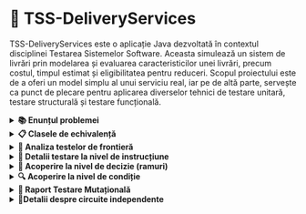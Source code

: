 # 🚚 TSS-DeliveryServices

TSS-DeliveryServices este o aplicație Java dezvoltată în contextul disciplinei Testarea Sistemelor Software. Aceasta simulează un sistem de livrări prin modelarea și evaluarea caracteristicilor unei livrări, precum costul, timpul estimat și eligibilitatea pentru reduceri. Scopul proiectului este de a oferi un model simplu al unui serviciu real, iar pe de altă parte, servește ca punct de plecare pentru aplicarea diverselor tehnici de testare unitară, testare structurală și testare funcțională.

<details> 
  
  <summary><b>📚 Enunțul problemei</summary></b> 

<br>     
Se testează un program care gestionează livrări pe baza unor caracteristici introduse de utilizator.  
Mai precis, pentru o livrare, utilizatorul introduce:

- o valoare reală pozitivă pentru greutatea coletului (în kilograme),
- o valoare reală pozitivă pentru distanța până la destinație (în kilometri),
- un răspuns binar pentru caracterul prioritar al livrării: da pentru prioritar sau nu pentru non-prioritar.

Programul calculează:

1. Costul livrării, ținând cont de greutate, distanță și prioritate, cu un plafon maxim aplicat, după cum urmează:

- Cost de bază: 10.0 lei
- înmulțim cu 2 lei pentru fiecare kg peste 5 kg
- adunăm 1.5 lei pentru fiecare 10 km peste 20 km (numai dacă greutatea > 10 kg)
- înmulțim cu 1.25 dacă este livrare prioritară sau cu 0.95 dacă nu este livrare prioritară
- Plafon maxim: 200 lei

2. Clasificarea costului în: „Ieftină”, „Standard” sau „Scumpă”:

- "Scumpă" dacă cost ≥ 150
- "Standard" dacă 75 ≤ cost < 150
- "Ieftină" dacă cost < 75

3. Eligibilitatea pentru o reducere, disponibilă doar pentru livrările ușoare și neprioritare;

- Este eligibilă pentru reducere doar dacă: greutate < 2 kg și livrarea NU este prioritară

4. Timpul estimat de livrare, exprimat în ore, influențat de distanță și prioritate.

- Timp de bază: ⌊distanta / 10⌋ + 1
- CU 1 oră mai puțin dacă este prioritară
- Timpul minim este de 1 oră

---


</details>

<details>
  <summary> <b>📋 Clasele de echivalență</summary></b> 

### 1. Domeniul de intrări:

- **g** – greutatea (real pozitiv)  
- **d** – distanța (real pozitiv)  
- **p** – prioritate (da / nu)  

**Clase de echivalență:**

| Parametru | Clasa validă | Clasa invalidă |
|----------|---------------|----------------|
| g        | G₁ = { g > 0 } | G₂ = { g ≤ 0 } |
| d        | D₁ = { d > 0 } | D₂ = { d ≤ 0 } |
| p        | P₁ = { da, nu }   |               |



---

### 2. Domeniul de ieșiri:
Ieșirea programului conține:

- Costul livrării (valoare numerică)
- Clasificare: „Ieftină” | „Standard” | „Scumpă”
- Mesaj privind eligibilitatea la reducere: „Da” | „Nu”
- Timp estimat: număr întreg (ore)
- Sau un mesaj de eroare pentru valori invalide

---

### Testele pentru `calculeazaCostLivrare`
| Nr. | Greutate | Distanță | Prioritar | Așteptat                             | 
| --- | -------- | -------- | --------- | ------------------------------------ | 
| C1  | 0        | 10       | false     | Exception (IllegalArgumentException) | 
| C2  | 3        | 0        | true      | Exception (IllegalArgumentException) | 
| C3  | 2        | 10       | true      | 12.5                                 | 
| C4  | 2        | 10       | false     | 9.5                                  | 
| C5  | 7        | 15       | true      | 17                                   | 
| C6  | 7        | 15       | false     | 13.3				                         | 
| C7  | 12       | 45       | true      | 33.75                                | 
| C8  | 12       | 45       | false     | 25.65                                | 
| C9  | 12       | 15       | true      | 30                                   | 
| C10 | 12       | 15       | false     | 22.8                                 | 

```
 // C1: greutate ≤ 0
    @Test
    public void testGreutateZero() {
        Livrare l = new Livrare(0, 10, false);
        assertThrows(IllegalArgumentException.class, () -> serviciu.calculeazaCostLivrare(l));
    }

    // C2: distanta ≤ 0
    @Test
    public void testDistantaZero() {
        Livrare l = new Livrare(3, 0, true);
        assertThrows(IllegalArgumentException.class, () -> serviciu.calculeazaCostLivrare(l));
    }

    // C3: greutate mică, distanță mică, prioritar
    @Test
    public void testLivrareIeftinaPrioritara() {
        Livrare l = new Livrare(2, 10, true);
        double cost = serviciu.calculeazaCostLivrare(l);
        assertEquals(12.5, cost, 0.01); // 10 * 1.25
    }

    // C4: greutate mică, distanță mică, neprioritar
    @Test
    public void testLivrareIeftinaNeprioritara() {
        Livrare l = new Livrare(2, 10, false);
        double cost = serviciu.calculeazaCostLivrare(l);
        assertEquals(9.5, cost, 0.01); // 10 * 0.95
    }
```

---

### Testele pentru `clasificaLivrare`
| Nr. | Greutate | Distanță | Prioritar | Cost estimat     | Clasificare așteptată |
| --- | -------- | -------- | --------- | ---------------- | --------------------- |
| C11 | 2        | 10       | false     | 9.5              | Ieftina               |
| C12 | 50       | 100      | false     | ≈ 104.5          | Standard              |
| C13 | 100      | 200      | true      | > 200 (plafonat) | Scumpa                |


```
 @Test
    public void testClasificareIeftina() {
        Livrare l = new Livrare(2, 10, false); // cost = 9.5
        assertEquals("Ieftina", serviciu.clasificaLivrare(l));
    }

    @Test
    public void testClasificareStandard() {
        Livrare l = new Livrare(20, 30, false);
        // costBaza = 10 + 30 + (int)(30/10)*1.5 = 10+30+4.5 = 44.5 * 0.95 ≈ 42.275
        // asta e sub 75, deci nu e bun → trebuie să generăm un cost > 75
        l = new Livrare(50, 100, false); // cost = 110 * 0.95 = 104.5
        assertEquals("Standard", serviciu.clasificaLivrare(l));
    }

    @Test
    public void testClasificareScumpa() {
        Livrare l = new Livrare(100, 200, true); // cost depășește plafonul 200
        assertEquals("Scumpa", serviciu.clasificaLivrare(l));
    }
```

---

### Testele pentru `esteEligibilaReducere`
| Nr. | Greutate | Distanță | Prioritar | Așteptat |
| --- | -------- | -------- | --------- | -------- |
| C14 | 1.5      | 10       | false     | true     |
| C15 | 1.5      | 10       | true      | false    |
| C16 | 2.5      | 10       | false     | false    |
| C17 | 5        | 10       | true      | false    |


```
 @Test
    public void testEligibilReducere() {
        Livrare l = new Livrare(1.5, 10, false);
        assertTrue(serviciu.esteEligibilaReducere(l));
    }

    @Test
    public void testNuEsteEligibilPrioritara() {
        Livrare l = new Livrare(1.5, 10, true);
        assertFalse(serviciu.esteEligibilaReducere(l));
    }

    @Test
    public void testNuEsteEligibilGreutateMare() {
        Livrare l = new Livrare(2.5, 10, false);
        assertFalse(serviciu.esteEligibilaReducere(l));
    }

    @Test
    public void testNuEsteEligibilAmbele() {
        Livrare l = new Livrare(5, 10, true);
        assertFalse(serviciu.esteEligibilaReducere(l));
    }
```

---

### Testele pentru `estimeazaTimpLivrare`
| Nr. | Greutate | Distanță | Prioritar | Așteptat |
| --- | -------- | -------- | --------- | -------- |
| C18 | 2        | 5        | false     | 1        |
| C19 | 2        | 5        | true      | 1        |
| C20 | 2        | 25       | false     | 3        |
| C21 | 2        | 25       | true      | 2        |
| C22 | 2        | 0.1      | false     | 1        |


```
   @Test
    public void testTimpLivrareMicNeprioritar() {
        Livrare l = new Livrare(2, 5, false);
        assertEquals(1, serviciu.estimeazaTimpLivrare(l));
    }

    @Test
    public void testTimpLivrareMicPrioritar() {
        Livrare l = new Livrare(2, 5, true);
        assertEquals(1, serviciu.estimeazaTimpLivrare(l)); // nu scade sub 1
    }

    @Test
    public void testTimpLivrareMediuNeprioritar() {
        Livrare l = new Livrare(2, 25, false);
        assertEquals(3, serviciu.estimeazaTimpLivrare(l)); // 25/10 = 2.5 -> int = 2 + 1 = 3
    }
```

</details>



<details>
  <summary><b>🚧 Analiza testelor de frontieră</b></summary>

### 🧪 Obiectiv
Această analiză vizează testarea comportamentului serviciului de livrare în apropierea limitelor permise ale intrărilor, acolo unde este cel mai probabil să apară erori.

---

### 📥 Domeniul intrărilor:
- `g` – greutatea coletului (`double`, trebuie să fie > 0)
- `d` – distanța de livrare (`double`, trebuie să fie > 0)
- `p` – livrare prioritară (`boolean`)

---

### 🔧 Teste pentru `calculeazaCostLivrare`

| Nr. test                          | Scop                              | g     | d   | p     | Rezultat așteptat         |
|--------------------------------|-----------------------------------|-------|-----|-------|----------------------------|
| 1         | Limită invalidă                   | 0     | 10  | false | Excepție (`IllegalArgument`) |
| 2    | Limită validă                     | 0.1   | 10  | false | Cost > 0                  |
| 3        | Prag de reducere                  | 5     | 10  | false | 9.5                       |
| 4        | Ușor peste prag                   | 5.01  | 10  | false | 9.52                      |
| 5 | Prag pentru taxa de km          | 10    | 20  | false | 19.0                      |
| 6| Suprataxă aplicată                | 10.01 | 30  | false | 20.44                     |
| 7       | Distanță invalidă                 | 5     | 0   | false | Excepție (`IllegalArgument`) |
| 8    | Limită validă                     | 5     | 0.1 | false | Cost > 0                  |
| 9       | Prag pentru cost suplimentar      | 11    | 20  | false | 20.9                      |
| 10| Distanță peste limită            | 11    | 30  | false | 22.325                    |
| 11        | Cost prioritar                    | 5     | 10  | true  | 12.5                      |
| 12         | Cost non-prioritar                | 5     | 10  | false | 9.5                       |

```
 @Test
    void testGreutateLaZero() {
        Livrare livrare = new Livrare(0, 10, false);
        assertThrows(IllegalArgumentException.class, () -> serviciu.calculeazaCostLivrare(livrare));
    }

    @Test
    void testGreutateMinimaValida() {
        Livrare livrare = new Livrare(0.1, 10, false);
        double cost = serviciu.calculeazaCostLivrare(livrare);
        assertTrue(cost > 0);
    }

    @Test
    void testGreutateLimita5() {
        Livrare livrare = new Livrare(5, 10, false);
        double cost = serviciu.calculeazaCostLivrare(livrare);
        assertEquals(9.5, cost, 0.01);
    }

    @Test
    void testGreutatePeste5() {
        Livrare livrare = new Livrare(5.01, 10, false);
        double cost = serviciu.calculeazaCostLivrare(livrare);
        assertEquals(9.52, cost, 0.01); // 10 + 0.02 * 0.95
    }
```

---

### 🏷️ Teste pentru `clasificaLivrare`

|  Nr. test                                | Scop                              | g     | d   | p     | Clasificare Așteptată     |
|--------------------------------|-----------------------------------|-------|-----|-------|----------------------------|
| 1      | Cost scăzut                       | 1     | 5   | false | Ieftina                   |
| 2 | Cost spre 75                  | 10    | 40  | false | Ieftina                   |
| 3| Cost foarte mare                  | 100   | 200 | true  | Scumpa                    |


```
 @Test
    void testClasificareIeftina() {
        Livrare livrare = new Livrare(1, 5, false);
        assertEquals("Ieftina", serviciu.clasificaLivrare(livrare));
    }

    @Test
    void testClasificareStandardLaLimita() {
        Livrare livrare = new Livrare(10, 40, false); // costul trece de 75
        assertEquals("Ieftina", serviciu.clasificaLivrare(livrare));
    }

    @Test
    void testClasificareScumpaPeste150() {
        Livrare livrare = new Livrare(100, 200, true); // fortam cost mare
        assertEquals("Scumpa", serviciu.clasificaLivrare(livrare));
    }

```

---

### 🎯 Teste pentru `esteEligibilaReducere`

|  Nr. test                                 | g     | p     | Așteptat |
|----------------------------------|-------|-------|----------|
| 1 | 1.99  | false | true     |
| 2     | 1.99  | true  | false    |
| 3   | 2.0   | false | false    |


```
  @Test
    void testReducereEligibil_Sub2kg_NonPrioritar() {
        Livrare livrare = new Livrare(1.99, 10, false);
        assertTrue(serviciu.esteEligibilaReducere(livrare));
    }

    @Test
    void testReducereNeeligibil_Prioritar() {
        Livrare livrare = new Livrare(1.99, 10, true);
        assertFalse(serviciu.esteEligibilaReducere(livrare));
    }

    @Test
    void testReducereNeeligibil_GreutateFix2kg() {
        Livrare livrare = new Livrare(2.0, 10, false);
        assertFalse(serviciu.esteEligibilaReducere(livrare));
    }

```
---

### ⏱️ Teste pentru `estimeazaTimpLivrare`

|  Nr. test                             | d     | p     | Așteptat |
|------------------------------|-------|-------|----------|
| 1   | 9.9   | false | 1        |
| 2   | 10    | false | 2        |
| 3| 10    | true  | 1        |
| 4  | 0.5   | true  | 1        |


```
 @Test
    void testTimpLivrare_Sub10km() {
        Livrare livrare = new Livrare(1, 9.9, false);
        assertEquals(1, serviciu.estimeazaTimpLivrare(livrare));
    }

    @Test
    void testTimpLivrare_La10km() {
        Livrare livrare = new Livrare(1, 10, false);
        assertEquals(2, serviciu.estimeazaTimpLivrare(livrare));
    }

    @Test
    void testTimpLivrare_Prioritara() {
        Livrare livrare = new Livrare(1, 10, true);
        assertEquals(1, serviciu.estimeazaTimpLivrare(livrare));
    }

    @Test
    void testTimpLivrare_Minim1h() {
        Livrare livrare = new Livrare(1, 0.5, true); // => timp = 1 - 1 => 0 -> returnează 1
        assertEquals(1, serviciu.estimeazaTimpLivrare(livrare));
    }
```

</details>
















<details>
<summary> <b>📄 Detalii testare la nivel de instrucțiune </b> </summary>

## 📌 Cerințe aplicație

- Greutatea trebuie să fie **mai mare decât 0**
- Distanța trebuie să fie **mai mare decât 0**
- Costul este calculat în funcție de greutate, distanță și dacă este prioritar
- Se aplică o **reducere** dacă livrarea este ușoară (<2kg) și **neprioritară**
- Costul total este **plafonat la 200**

---

## 🧪 Domeniul de intrări

Aplicația primește:

- `greutate`: număr real pozitiv
- `distanta`: număr real pozitiv
- `prioritara`: boolean (true/false)

### Clase de echivalență

#### Greutate
- **G1**: 0 < greutate ≤ 2 (ușoară)
- **G2**: 2 < greutate ≤ 10 (medie)
- **G3**: greutate > 10 (grea)
- **G4**: greutate ≤ 0 (invalidă)

#### Distanță
- **D1**: 0 < distanță ≤ 20 (scurtă)
- **D2**: distanță > 20 (lungă)
- **D3**: distanță ≤ 0 (invalidă)

#### Prioritate
- **P1**: true
- **P2**: false

---

## 🧾 Domeniul de ieșiri

- Cost calculat corect (pozitiv)
- Cost cu reducere aplicată
- Cost plafonat la 200
- Excepții pentru date invalide

---

## 🔄 Clase de echivalență combinate

| Cod     | Descriere                                              |
|---------|--------------------------------------------------------|
| C_111   | G1, D1, P2 – cu reducere                               |
| C_112   | G1, D1, P1 – prioritar                                 |
| C_121   | G2, D2, P2 – cost standard                             |
| C_122   | G2, D2, P1 – cost crescut                              |
| C_131   | G3, D2, P1 – plafonare cost                            |
| C_141   | G4, D1, P2 – excepție greutate                         |
| C_142   | G2, D3, P2 – excepție distanță                         |

---

## 🧩 Set de date de test (exemple concrete)

| Clasă   | Apel                            | Rezultat Așteptat                     |
|---------|----------------------------------|----------------------------------------|
| c_111   | Livrare(1.5, 10.0, false)        | reducere aplicată, cost sub 10        |
| c_112   | Livrare(1.5, 10.0, true)         | fără reducere, cost mai mare          |
| c_121   | Livrare(4.0, 30.0, false)        | cost normal                           |
| c_122   | Livrare(4.0, 30.0, true)         | cost mai mare                         |
| c_131   | Livrare(100.0, 500.0, true)      | cost plafonat la 200                  |
| c_141   | Livrare(0.0, 10.0, false)        | excepție: greutate invalidă           |
| c_142   | Livrare(3.0, 0.0, false)         | excepție: distanță invalidă           |

---

## 🧪 Acoperire la nivel de instrucțiune

Testele din clasa `TesteInstructiune` acoperă:

- toate instrucțiunile ramificate (`if`, `throw`, calcule, return)
- cazuri normale și excepționale
- aplicarea reducerii și a plafonării costului

✅ Tabel pentru acoperirea instrucțiunilor

| ID  | Instrucțiune verificată                                                       | Tip logică          | Test(e) care o acoperă                           | Comportament testat                                           |
|-----|--------------------------------------------------------------------------------|---------------------|--------------------------------------------------|--------------------------------------------------------------|
| I1  | `if (livrare.greutate <= 0 || livrare.distanta <= 0)`                         | Validare date       | `testGreutateZero()`, `testDistantaZero()`        | Validare date corespunzătoare livrării                       |
| I2  | Calcul cost de bază (`greutate * distanta`)                                    | Inițializare cost   | `testCostLivrare_usor_neprioritar`, `testCalculeazaCostLivrare_Prioritara` | Cost de bază corect calculat                                  |
| I3  | `if (livrare.greutate > 10)`                                                   | Decizie condițională | `testCostLivrare_greu_prioritar_lunga`           | Cost suplimentar pentru greutate mare                         |
| I4  | `if (livrare.distanta > 20)`                                                  | Decizie condițională | `testCalculeazaCostLivrare_GreutateMica_DistantaLunga_FaraFor`, `testCalculeazaCostLivrare_MaxPlafon` | Cost suplimentar pentru distanță mare |
| I5  | Buclă `for` pentru adăugare cost suplimentar distanță mare                     | Buclă               | `testCostLivrare_greu_prioritar_lunga`           | Repetarea suplimentului per 10 km peste 20 km                 |
| I6  | `if (prioritar)`                                                              | Decizie prioritate  | `testCalculeazaCostLivrare_Prioritara`           | Aplicare multiplicator prioritar (ex: *1.2)                    |
| I7  | `else` pentru prioritate                                                       | Ramură alternativă  | `testCalculeazaCostLivrare_NonPrioritara`        | Aplicare reducere 5%                                          |
| I8  | `if (cost > 200)`                                                             | Limită superioară   | `testCalculeazaCostLivrare_MaxPlafon`            | Cost limitat la maxim 200                                     |
| I9  | `return cost;`                                                                | Returnare rezultat  | Toate testele de cost                             | Costul final e returnat                                       |
| I10 | `if (cost < 50)`                                                              | Clasificare ieftină | `testClasificare_Ieftina`, `testClasificaLivrare_Ieftina` | Returnează „Ieftina”                                           |
| I11 | `else if (cost <= 150)`                                                       | Clasificare medie   | `testCalculeazaCostLivrare_NonPrioritara`        | Returnează „Standard”                                         |
| I12 | `else` pentru clasificare                                                     | Clasificare scumpă  | `testCalculeazaCostLivrare_MaxPlafon`            | Returnează „Scumpă”                                          |
| I13 | `if (livrare.greutate < 2 && !livrare.prioritar)`                             | Reducere eligibilă  | `testReducere_eligibil`, `testEsteEligibilaReducere_Adevarat` | Returnează `true`                                             |
| I14 | `else` reducere neeligibilă                                                   | Ramură alternativă  | `testReducere_neeligibil_prioritara`, `testEsteEligibilaReducere_Fals` | Returnează `false`                                            |
| I15 | Formula timp estimat livrare                                                  | Calcul timp         | `testEstimeazaTimp_prioritara`, `testEstimeazaTimp_neprioritara` | Calculează numărul de zile                                   |
| I16 | Timp estimat minim 1 zi (`Math.max(...)`)                                     | Protecție minim     | `testEstimeazaTimp_minim1`, `testEstimeazaTimpLivrare_Minim1` | Returnează minim 1 zi                                         |
| I17 | `return timp;` din estimare timp                                              | Returnare timp      | Toate testele de estimare timp                    | Returnează timpul estimat                                    |


```
// test pentru clasificare livrare ieftina
    @Test
    void testClasificare_Ieftina() {
        Livrare livrare = new Livrare(2.0, 10.0, false);
        assertEquals("Ieftina", serviciu.clasificaLivrare(livrare));
    }

    // test pentru reducere eligibila (livrare usoara si non-prioritara)
    @Test
    void testReducere_eligibil() {
        Livrare livrare = new Livrare(1.0, 5.0, false);
        assertTrue(serviciu.esteEligibilaReducere(livrare));
    }
```


</details>

<details>
<summary> <b>🔀 Acoperire la nivel de decizie (ramuri) </b> </summary>

## 🎯 Ce acoperim aici?

Verificăm că fiecare **ramură** din structura de control (`if`/`else`, `throw`, etc.) este parcursă cel puțin o dată.

## ✅ Ramuri acoperite

1. `if (greutate <= 0 || distanta <= 0)` – se testează atât ramura **true** (excepție), cât și **false** (execuție normală)
2. `if (prioritara)` – ambele ramuri:
   - `true` → costul se dublează
   - `false` → costul rămâne neschimbat
3. `if (greutate < 2 && !prioritara)` – reducere se aplică doar dacă:
   - greutate < 2 (**true**)
   - prioritara == false (**true**)
4. `if (cost > 200)` – testăm atât plafonarea, cât și lipsa ei

## 🧪 Date de test relevante

| Test        | Ramură testată                          |
|-------------|------------------------------------------|
| greutate = 0 | aruncă excepție (`if` true)             |
| prioritara = true | dublează costul (`if (prioritara)`) |
| greutate = 1.5, prioritara = false | aplică reducere  |
| cost > 200  | plafonare la 200                         |

✅ Tabel pentru acoperirea deciziilor (ramuri)

| ID  | Decizie testată                                    | Tip logică         | Clase acoperite             | Exemplu test                 | Rezultat așteptat              |
|-----|----------------------------------------------------|---------------------|------------------------------|------------------------------|-------------------------------|
| D1  | Aruncă excepție dacă greutate sau distanță invalidă| if (g <= 0 || d <= 0)| C₁, C₂                       | testGreutateZero()           | Excepție aruncată             |
| D2  | Cost suplimentar dacă g > 10 și d > 20             | if în `for`         | C₃, C₄                       | testDistantaSiGreutateMare() | Cost crescut                  |
| D3  | Nu intră în supliment dacă d ≤ 20                  | ramură else         | C₆, C₇, C₈                   | testDistantaMaiMicaDe20()    | Cost neschimbat               |
| D4  | Aplică +20% dacă prioritar                         | if (prioritara)     | C₃, C₅, C₇, C₉               | testLivrarePrioritara()      | Cost cu 20% mai mare          |
| D5  | Aplică -5% dacă neprioritar                        | else                | C₄, C₆, C₈, C₁₀              | testLivrareNonPrioritara()   | Cost cu 5% mai mic            |
| D6  | Clasificare „Ieftină”                              | decizie clasificare | —                            | testCostLivrareIeftina()     | Etichetă: Ieftină             |


```
// test pentru livrare cu prioritate
    @Test
    public void testLivrarePrioritara() {
        Livrare livrare = new Livrare(12.0, 30.0, true);
        double cost = serviciu.calculeazaCostLivrare(livrare);
        assertTrue(cost > 10); // costul ar trebui să fie crescut cu 20%
    }

    // test pentru livrare non-prioritară (reducerea de 5%)
    @Test
    public void testLivrareNonPrioritara() {
        Livrare livrare = new Livrare(12.0, 30.0, false);
        double cost = serviciu.calculeazaCostLivrare(livrare);
        assertTrue(cost < 200); // ne asiguram ca este mai mic decât un prag
    }

    // test pentru declanșarea for-ului cu greutate > 10 și distanta > 20
    @Test
    public void testDistantaSiGreutateMaiMari() {
        Livrare livrare = new Livrare(15.0, 25.0, false);
        double cost = serviciu.calculeazaCostLivrare(livrare);
        assertTrue(cost > 10); // bucla for ar trebui sa crească costul
    }
```


</details>



<details>
<summary> <b>🔍 Acoperire la nivel de condiție </b> </summary>

## 🧠 Ce este acoperirea pe condiții?

Verificăm că fiecare **condiție individuală** (ex: `greutate <= 0`, `distanta <= 0`, `prioritara == true`) influențează comportamentul codului în ambele direcții (adevărat/fals), indiferent de rezultatul întregii expresii compuse.

## ✅ Condiții testate individual

### 1. `greutate <= 0 || distanta <= 0`
- Test `greutate = 0, distanta = 10` → prima condiție **adevărată**
- Test `greutate = 2, distanta = 0` → a doua condiție **adevărată**
- Test `greutate = 2, distanta = 10` → ambele **false**

### 2. `prioritara`
- Test `prioritara = true` → cost se dublează
- Test `prioritara = false` → cost rămâne nemodificat

### 3. `greutate < 2 && !prioritara`
- Test `greutate = 1.5, prioritara = false` → ambele **adevărate**
- Test `greutate = 3.0, prioritara = false` → prima condiție **falsă**
- Test `greutate = 1.5, prioritara = true` → a doua condiție **falsă**


✅ Tabel pentru acoperirea condițiilor (condiții atomice)

| ID  | Condiție testată        | Tip condiție        | Clasă echivalență | Exemplu test         | Rezultat așteptat                         |
|-----|--------------------------|----------------------|--------------------|----------------------|-------------------------------------------|
| C1  | `greutate <= 0`         | validare/negativă    | G₃                | (0, 10, false)       | Excepție: „Greutatea și distanța…”       |
| C2  | `distanta <= 0`         | validare/negativă    | D₃                | (5, 0, false)        | Excepție: „Greutatea și distanța…”       |
| C3  | `greutate > 10`         | limită pozitivă      | G₁                | (12, 15, false)      | Cost suplimentar                          |
| C4  | `distanta > 20`         | limită pozitivă      | D₁                | (5, 25, false)       | Cost suplimentar                          |
| C5  | `prioritar == true`     | bifurcare            | P₁                | (8, 30, true)        | Cost +20%                                 |
| C6  | `prioritar == false`    | bifurcare            | P₂                | (8, 30, false)       | Cost -5%                                  |


```
 // Testăm excepție pentru greutate negativa
    @Test
    public void testGreutateNegativa() {
        Livrare livrare = new Livrare(-1.0, 10.0, false);
        Exception exception = assertThrows(IllegalArgumentException.class, () -> {
            serviciu.calculeazaCostLivrare(livrare);
        });
        assertEquals("Greutatea si distanta trebuie sa fie pozitive.", exception.getMessage());
    }

    // Testăm excepție pentru distanță negativa
    @Test
    public void testDistantaNegativa() {
        Livrare livrare = new Livrare(5.0, -10.0, false);
        Exception exception = assertThrows(IllegalArgumentException.class, () -> {
            serviciu.calculeazaCostLivrare(livrare);
        });
        assertEquals("Greutatea si distanta trebuie sa fie pozitive.", exception.getMessage());
    }
```

</details>

<details>
<summary> <b>🧬 Raport Testare Mutațională </b> </summary>
Acest raport evidențiază impactul testelor suplimentare asupra eficienței testării mutaționale, concentrându-se pe eliminarea mutanților supraviețuitori generați inițial și analiza celor rămași.

## ⚙️ Configurație

* **Tool utilizat**: [PIT (Pitest)](https://pitest.org/)
* **Clasă testată**: `ServiciuLivrare`
* **Mutatori folosiți**:

  * `ConditionalsBoundaryMutator`
  * `MathMutator`
  * `NegateConditionalsMutator`
  * `PrimitiveReturnsMutator`
  * `BooleanTrueReturnValsMutator`
  * `IncrementsMutator`
  * `EmptyObjectReturnValsMutator`

---

## 📊 Comparație Rezultate - Înainte vs După

|                          | Înainte Teste Suplimentare | După Teste Suplimentare |
| ------------------------ | -------------------------- | ----------------------- |
| Total mutații generate   | 43                         | 43                      |
| Mutații omorâte (killed) | 35                         | 38                      |
| Mutații supraviețuitoare | 8                          | 5                       |
| Putere testare           | 81%                        | **88%**                 |
| Linii acoperite          | 28/28 (100%)               | 28/28 (100%)            |
| Teste rulate             | 222                        | **300**                 |

---

## ❌ Mutanți Rămași în Viață

Toți cei **5 mutanți** supraviețuitori provin din `ConditionalsBoundaryMutator`. Aceștia afectează condiții de margine și nu au fost eliminați de testele existente.

### 📌 Detalii Mutanți

#### 1. `calculeazaCostLivrare`

* **Descriere:** modificare a pragului `greutate <= 5`
* **Test suplimentar:** Adaugă un test pentru `greutate = 5`

#### 2. `calculeazaCostLivrare`

* **Descriere:** modificare a pragului `distanta > 20`
* **Test suplimentar:** Testează `distanta = 20` cu `greutate > 10`

* **Descriere:** modificare a pragului `greutate > 10`
* **Test suplimentar:** Testează `greutate = 10` cu `distanta > 20`

#### 3. `calculeazaCostLivrare`

* **Descriere:** modificare condiție `kmSuplimentari > 0`
* **Test suplimentar:** Verifică dacă nu se adaugă cost când `kmSuplimentari = 0`

#### 4. `clasificaLivrare`

* **Descriere:** modificare a pragului `cost >= 150`
* **Test suplimentar:** Testează `cost = 150`

#### 5. `clasificaLivrare`

* **Descriere:** modificare a pragului `cost >= 75`
* **Test suplimentar:** Testează `cost = 75`

* **Descriere:** modificare a pragului `cost < 150`

#### 6. `estimeazaTimpLivrare`

* **Descriere:** modificare condiție `timp < 1`
* **Test suplimentar:** Verifică `timp = 1`

---

## 📈 Efecte Observate

* 🔹 **3 mutanți suplimentari eliminați** (din 8 → 5)
* 🔹 Creștere a **puterii de testare cu 7%**, de la 81% la 88%
* 🔹 Timpul de execuție al testelor a crescut moderat (de la 222 la 300)

---

## 🏁 Concluzie

* Testele adăugate și-au atins scopul: eliminarea mutanților sensibili la condiții logice de margine
* Toți mutanții generați de ceilalți mutatori (alții decât `ConditionalsBoundaryMutator`) au fost omorâți încă din faza inițială
* Focusul rămâne pe rafinarea logicii condiționale și a testelor de margine

</details>

<details> 
  <summary> <b>🔄Detalii despre circuite independente </b> </summary>

### Graful de flux de control - calculeazaCostLivrare
N1: Start    
N2: Validare greutate și distanță (if (greutate <= 0 || distanta <= 0))   
N3: Aruncare excepție   
N4: Inițializare costBaza = 10.0    
N5: if (greutate > 5)   
N6: costBaza += (greutate - 5) * 2      
N7: if (distanta > 20 && greutate > 10)    
N8: kmSuplimentari = (distanta - 20)/10    
N9: if (kmSuplimentari > 0)    
N10: costBaza += kmSuplimentari * 1.5    
N11: if (prioritar)    
N12: costBaza *= 1.25   
N13: else: costBaza *= 0.95    
N14: Return Math.min(costBaza, 200)   
N15: End     
 
McCabe e - n + 2 = 5
Muchii(e) = 18 
Noduri(n) = 15     

 
## Circuite independente:  
  
C1: 
N1->N2(true)->N3(exceptie input invalid)
C2:
N1->N2(false)->N4 ->N5(false)->N7(false) -> N11(true) ->N12 ->N14 ->N15
C3:
N1 -> N2(false) -> N4 -> N5(true) -> N6 -> N7(false) ->N11(false) -> N13 -> N14 -> N15
C4:
N1 -> N2 -> N4 -> N5(true) -> N6 -> N7 -> N8 -> N9(true) -> N10 -> N11(true) -> N12 -> N14 -> N15
C5:
N1 -> N2 -> N4 -> N5(true) -> N6 -> N7 -> N8 -> N9(false) -> N11(false) -> N13 -> N14 -> N15 
 
  
### Cauze:  
C1: greutate <= 0  
C2: distanță <= 0   
C3: greutate > 5         
C4: distanță > 20   
C5: greutate > 10  
C6: kmSuplimentari > 0  
C7: livrare este prioritară  
  
### Efecte:  
E1: Excepție IllegalArgumentException  
E2: costBaza += (greutate - 5) * 2   
E3: costBaza += kmSuplimentari * 1.5   
E4: costBaza *= 1.25   
E5: costBaza *= 0.95   
E6: return min(cost, 200)  
    

| C1 | C2 | C3 | C4 | C5 | C6 | C7 | E1 | E2 | E3 | E4 | E5 | E6 | Test             |
|----|----|----|----|----|----|----|----|----|----|----|----|----|------------------|
| 1  | 0  | -  | -  | -  | -  | -  | 1  | 0  | 0  | 0  | 0  | 0  | InputInvalid     |
| 0  | 0  | 0  | 0  | 0  | 0  | 1  | 0  | 0  | 0  | 1  | 0  | 1  | PrioritarSimplu  |
| 0  | 0  | 1  | 0  | 0  | 0  | 0  | 0  | 1  | 0  | 0  | 1  | 1  | GreutateMareNonP |
| 0  | 0  | 1  | 1  | 1  | 1  | 1  | 0  | 1  | 1  | 1  | 0  | 1  | ForLoopP         |
| 0  | 0  | 1  | 1  | 1  | 0  | 0  | 0  | 1  | 0  | 0  | 1  | 1  | FaraLoop1Step    |

### Relații:  
C1 ∨ C2 ⇒ E1   
C3 ⇒ E2   
(C4 ∧ C5 ∧ C6) ⇒ E3   
C7 ⇒ E4   
¬C7 ⇒ E5    
→ E6 întotdeauna   
![tss](https://github.com/user-attachments/assets/a9e6aa36-139e-4d39-80fc-992651556e61)


</details>

